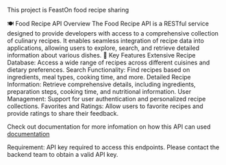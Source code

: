 This project is FeastOn food recipe sharing

🍽️ Food Recipe API Overview
The Food Recipe API is a RESTful service designed to provide developers with access to a comprehensive collection of culinary recipes. It enables seamless integration of recipe data into applications, allowing users to explore, search, and retrieve detailed information about various dishes.
🔑 Key Features
Extensive Recipe Database: Access a wide range of recipes across different cuisines and dietary preferences.
Search Functionality: Find recipes based on ingredients, meal types, cooking time, and more.
Detailed Recipe Information: Retrieve comprehensive details, including ingredients, preparation steps, cooking time, and nutritional information.
User Management: Support for user authentication and personalized recipe collections.
Favorites and Ratings: Allow users to favorite recipes and provide ratings to share their feedback.


Check out documentation for more infomation on how this API can used
[documentation](https://documenter.getpostman.com/view/36965059/2sB2j4grGd)

Requirement: API key required to access this endpoints. Please contact the backend team to obtain a valid API key.

<!--## Live Demo-->

<!--Check out the live version of this project here:-->

<!--[🍽️ chika-food-api](https://chika-food-api.netlify.app)-->
